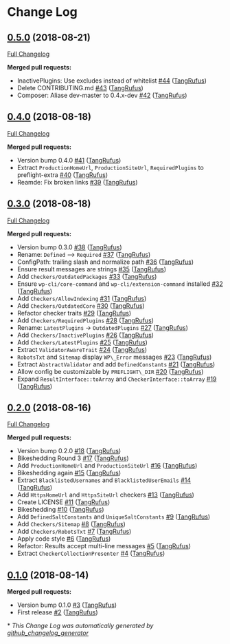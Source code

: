 # Change Log

## [0.5.0](https://github.com/ItinerisLtd/preflight-command/tree/0.5.0) (2018-08-21)
[Full Changelog](https://github.com/ItinerisLtd/preflight-command/compare/0.4.0...0.5.0)

**Merged pull requests:**

- InactivePlugins: Use excludes instead of whitelist [\#44](https://github.com/ItinerisLtd/preflight-command/pull/44) ([TangRufus](https://github.com/TangRufus))
- Delete CONTRIBUTING.md [\#43](https://github.com/ItinerisLtd/preflight-command/pull/43) ([TangRufus](https://github.com/TangRufus))
- Composer: Aliase dev-master to 0.4.x-dev [\#42](https://github.com/ItinerisLtd/preflight-command/pull/42) ([TangRufus](https://github.com/TangRufus))

## [0.4.0](https://github.com/ItinerisLtd/preflight-command/tree/0.4.0) (2018-08-18)
[Full Changelog](https://github.com/ItinerisLtd/preflight-command/compare/0.3.0...0.4.0)

**Merged pull requests:**

- Version bump 0.4.0 [\#41](https://github.com/ItinerisLtd/preflight-command/pull/41) ([TangRufus](https://github.com/TangRufus))
- Extract `ProductionHomeUrl`, `ProductionSiteUrl`, `RequiredPlugins` to preflight-extra [\#40](https://github.com/ItinerisLtd/preflight-command/pull/40) ([TangRufus](https://github.com/TangRufus))
- Reamde: Fix broken links [\#39](https://github.com/ItinerisLtd/preflight-command/pull/39) ([TangRufus](https://github.com/TangRufus))

## [0.3.0](https://github.com/ItinerisLtd/preflight-command/tree/0.3.0) (2018-08-18)
[Full Changelog](https://github.com/ItinerisLtd/preflight-command/compare/0.2.0...0.3.0)

**Merged pull requests:**

- Version bump 0.3.0 [\#38](https://github.com/ItinerisLtd/preflight-command/pull/38) ([TangRufus](https://github.com/TangRufus))
- Rename: `Defined` --\> `Required` [\#37](https://github.com/ItinerisLtd/preflight-command/pull/37) ([TangRufus](https://github.com/TangRufus))
- ConfigPath: trailing slash and normalize path [\#36](https://github.com/ItinerisLtd/preflight-command/pull/36) ([TangRufus](https://github.com/TangRufus))
- Ensure result messages are strings [\#35](https://github.com/ItinerisLtd/preflight-command/pull/35) ([TangRufus](https://github.com/TangRufus))
- Add `Checkers/OutdatedPackages` [\#33](https://github.com/ItinerisLtd/preflight-command/pull/33) ([TangRufus](https://github.com/TangRufus))
- Ensure `wp-cli/core-command` and `wp-cli/extension-command` installed [\#32](https://github.com/ItinerisLtd/preflight-command/pull/32) ([TangRufus](https://github.com/TangRufus))
- Add `Checkers/AllowIndexing` [\#31](https://github.com/ItinerisLtd/preflight-command/pull/31) ([TangRufus](https://github.com/TangRufus))
- Add `Checkers/OutdatedCore` [\#30](https://github.com/ItinerisLtd/preflight-command/pull/30) ([TangRufus](https://github.com/TangRufus))
- Refactor checker traits [\#29](https://github.com/ItinerisLtd/preflight-command/pull/29) ([TangRufus](https://github.com/TangRufus))
- Add `Checkers/RequiredPlugins` [\#28](https://github.com/ItinerisLtd/preflight-command/pull/28) ([TangRufus](https://github.com/TangRufus))
- Rename: `LatestPlugins` -\> `OutdatedPlugins` [\#27](https://github.com/ItinerisLtd/preflight-command/pull/27) ([TangRufus](https://github.com/TangRufus))
- Add `Checkers/InactivePlugins` [\#26](https://github.com/ItinerisLtd/preflight-command/pull/26) ([TangRufus](https://github.com/TangRufus))
- Add `Checkers/LatestPlugins` [\#25](https://github.com/ItinerisLtd/preflight-command/pull/25) ([TangRufus](https://github.com/TangRufus))
- Extract `ValidatorAwareTrait` [\#24](https://github.com/ItinerisLtd/preflight-command/pull/24) ([TangRufus](https://github.com/TangRufus))
- `RobotsTxt` and `Sitemap` display `WP\_Error` messages [\#23](https://github.com/ItinerisLtd/preflight-command/pull/23) ([TangRufus](https://github.com/TangRufus))
- Extract `AbstractValidator` and add `DefinedConstants` [\#21](https://github.com/ItinerisLtd/preflight-command/pull/21) ([TangRufus](https://github.com/TangRufus))
- Allow config be customizable by `PREFLIGHT\_DIR` [\#20](https://github.com/ItinerisLtd/preflight-command/pull/20) ([TangRufus](https://github.com/TangRufus))
- Expand `ResultInterface::toArray` and `CheckerInterface::toArray` [\#19](https://github.com/ItinerisLtd/preflight-command/pull/19) ([TangRufus](https://github.com/TangRufus))

## [0.2.0](https://github.com/ItinerisLtd/preflight-command/tree/0.2.0) (2018-08-16)
[Full Changelog](https://github.com/ItinerisLtd/preflight-command/compare/0.1.0...0.2.0)

**Merged pull requests:**

- Version bump 0.2.0 [\#18](https://github.com/ItinerisLtd/preflight-command/pull/18) ([TangRufus](https://github.com/TangRufus))
- Bikeshedding Round 3 [\#17](https://github.com/ItinerisLtd/preflight-command/pull/17) ([TangRufus](https://github.com/TangRufus))
- Add `ProductionHomeUrl` and `ProductionSiteUrl` [\#16](https://github.com/ItinerisLtd/preflight-command/pull/16) ([TangRufus](https://github.com/TangRufus))
- Bikeshedding again [\#15](https://github.com/ItinerisLtd/preflight-command/pull/15) ([TangRufus](https://github.com/TangRufus))
- Extract `BlacklistedUsernames` and `BlacklistedUserEmails` [\#14](https://github.com/ItinerisLtd/preflight-command/pull/14) ([TangRufus](https://github.com/TangRufus))
- Add `HttpsHomeUrl` and `HttpsSiteUrl` checkers [\#13](https://github.com/ItinerisLtd/preflight-command/pull/13) ([TangRufus](https://github.com/TangRufus))
- Create LICENSE [\#11](https://github.com/ItinerisLtd/preflight-command/pull/11) ([TangRufus](https://github.com/TangRufus))
- Bikeshedding [\#10](https://github.com/ItinerisLtd/preflight-command/pull/10) ([TangRufus](https://github.com/TangRufus))
- Add `DefinedSaltConstants` and `UniqueSaltConstants` [\#9](https://github.com/ItinerisLtd/preflight-command/pull/9) ([TangRufus](https://github.com/TangRufus))
- Add `Checkers/Sitemap` [\#8](https://github.com/ItinerisLtd/preflight-command/pull/8) ([TangRufus](https://github.com/TangRufus))
- Add `Checkers/RobotsTxt` [\#7](https://github.com/ItinerisLtd/preflight-command/pull/7) ([TangRufus](https://github.com/TangRufus))
- Apply code style [\#6](https://github.com/ItinerisLtd/preflight-command/pull/6) ([TangRufus](https://github.com/TangRufus))
- Refactor: Results accept multi-line messages  [\#5](https://github.com/ItinerisLtd/preflight-command/pull/5) ([TangRufus](https://github.com/TangRufus))
- Extract `CheckerCollectionPresenter` [\#4](https://github.com/ItinerisLtd/preflight-command/pull/4) ([TangRufus](https://github.com/TangRufus))

## [0.1.0](https://github.com/ItinerisLtd/preflight-command/tree/0.1.0) (2018-08-14)
**Merged pull requests:**

- Version bump 0.1.0 [\#3](https://github.com/ItinerisLtd/preflight-command/pull/3) ([TangRufus](https://github.com/TangRufus))
- First release [\#2](https://github.com/ItinerisLtd/preflight-command/pull/2) ([TangRufus](https://github.com/TangRufus))



\* *This Change Log was automatically generated by [github_changelog_generator](https://github.com/skywinder/Github-Changelog-Generator)*